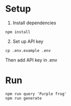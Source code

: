 # Setup

1. Install dependencies

```
npm install
```

2. Set up API key

```
cp .env.example .env
```

Then add API key in .env

# Run

```
npm run query 'Purple frog'
npm run generate
```
